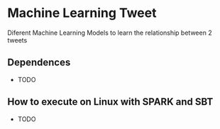 # Machine Learning Tweet
Diferent Machine Learning Models to learn the relationship between 2 tweets

## Dependences
- TODO

## How to execute on Linux with SPARK and SBT
- TODO
